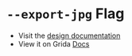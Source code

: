 # `--export-jpg` Flag

- Visit the [design documentation](../docs/--export-jpg.md)
- View it on Grida [Docs](https://grida.co/docs/flags/--export-jpg)
